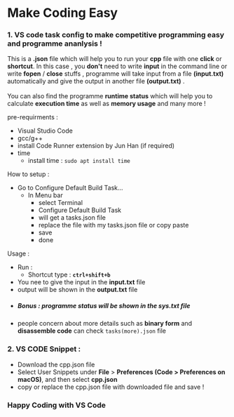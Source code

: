 # Make Coding Easy
### 1. **VS code task config** to make **competitive programming** easy and **programme ananlysis** ! <br>

This is a **.json** file which will help you to run your **cpp** file with one **click** or **shortcut**.
In this case , you **don't** need to write **input** in the command line or write **fopen** / **close** stuffs , programme will take input from a file **(input.txt)** automatically and give the output in another file **(output.txt)** .<br>
<br>
You can also find the programme **runtime status** which will help  you to calculate **execution time** as well as **memory usage** and many more !<br>

pre-requirments : 
- Visual Studio Code
- gcc/g++
- install Code Runner extension by Jun Han (if required)
- time 
  - install time : ```sudo apt install time```

How to setup :
- Go to Configure Default Build Task...
  - In Menu bar 
    - select Terminal
    - Configure Default Build Task
    - will get a  tasks.json file
    - replace the file with my tasks.json file or copy paste
    - save 
    - done 
    
Usage :
- Run : 
  - Shortcut type : **`ctrl+shift+b`** 
- You nee to give the input in the **input.txt** file
- output will be shown in the **output.txt** file
- ##### Bonus : programme status will be shown in the **sys.txt** file 
- people concern about more details such as **binary form** and **disassemble code** can check `tasks(more).json` file

### 2. VS CODE Snippet :
  - Download the cpp.json file 
  - Select User Snippets under **File** > **Preferences (Code > Preferences on macOS)**, and then select **cpp.json** 
  - copy or replace the cpp.json file with downloaded file and save !

### Happy Coding with VS Code
